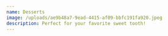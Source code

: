 ```yaml
---
name: Desserts
image: /uploads/ae9b48a7-9ead-4415-af09-bbfc191fa920.jpeg
description: Perfect for your favorite sweet tooth!
---
```

